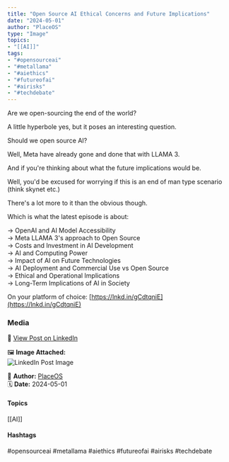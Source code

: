 ```yaml
---
title: "Open Source AI Ethical Concerns and Future Implications"
date: "2024-05-01"  
author: "PlaceOS"  
type: "Image"  
topics:  
- "[[AI]]"   
tags:  
- "#opensourceai"  
- "#metallama"  
- "#aiethics"  
- "#futureofai"  
- "#airisks"  
- "#techdebate"  
---
```

Are we open-sourcing the end of the world?

A little hyperbole yes, but it poses an interesting question.

Should we open source AI?

Well, Meta have already gone and done that with LLAMA 3.

And if you're thinking about what the future implications would be.

Well, you'd be excused for worrying if this is an end of man type scenario (think skynet etc.)

There's a lot more to it than the obvious though.

Which is what the latest episode is about:

→ OpenAI and AI Model Accessibility  
→ Meta LLAMA 3's approach to Open Source  
→ Costs and Investment in AI Development  
→ AI and Computing Power  
→ Impact of AI on Future Technologies  
→ AI Deployment and Commercial Use vs Open Source  
→ Ethical and Operational Implications  
→ Long-Term Implications of AI in Society

On your platform of choice: [https://lnkd.in/gCdtqniE](https://lnkd.in/gCdtqniE)

### Media

🔗 [View Post on LinkedIn](https://www.linkedin.com/feed/update/urn:li:activity:7191310938354900993)  
  
🖼 **Image Attached:**  
![LinkedIn Post Image](https://media.licdn.com/dms/image/v2/D5622AQHC05ioqsrn_Q/feedshare-shrink_800/feedshare-shrink_800/0/1714373129108?e=1744848000&v=beta&t=dZGxSszvbblNhwcoECgONQfsoSyIor7QzHZw5FMowdA)  
  
👤 **Author:** [PlaceOS](https://www.linkedin.com/in/jonathanmcfarlane/)  
🗓️ **Date:** 2024-05-01

#### Topics

[[AI]]  

#### Hashtags

#opensourceai #metallama #aiethics #futureofai #airisks #techdebate